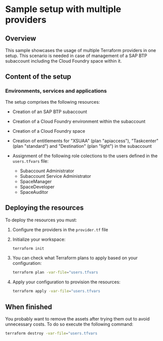 # Sample setup with multiple providers

## Overview

This sample showcases the usage of multiple Terraform providers in one setup. This scenario is needed in case of management of a SAP BTP subaccount including the Cloud Foundry space within it.

## Content of the setup

### Environments, services and applications

The setup comprises the following resources:

- Creation of an SAP BTP subaccount
- Creation of a Cloud Foundry environment within the subaccount
- Creation of a Cloud Foundry space
- Creation of entitlements for "XSUAA" (plan "apiaccess"), "Taskcenter" (plan "standard") and "Destination" (plan "light") in the subaccount
- Assignment of the following role colections to the users defined in the `users.tfvars` file:
   
  - Subaccount Administrator
  - Subaccount Service Administrator
  - SpaceManager
  - SpaceDeveloper
  - SpaceAuditor

## Deploying the resources

To deploy the resources you must:

1. Configure the providers in the `provider.tf` file
2. Initialize your workspace:
   
   ```bash
   terraform init
   ```

3. You can check what Terraform plans to apply based on your configuration:

   ```bash
   terraform plan -var-file="users.tfvars 
   ```

4. Apply your configuration to provision the resources:

   ```bash
   terraform apply -var-file="users.tfvars
   ```

## When finished

You probably want to remove the assets after trying them out to avoid unnecessary costs. To do so execute the following command:

```bash
terraform destroy -var-file="users.tfvars
```
